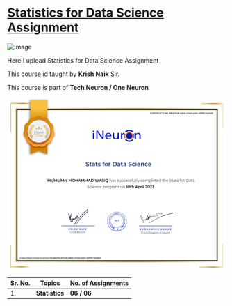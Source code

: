 # [Statistics for Data Science Assignment](https://github.com/MohammadWasiq0786/Statistics-for-Data-Science-Assignment)

![image](https://user-images.githubusercontent.com/57321948/196933065-4b16c235-f3b9-4391-9cfe-4affcec87c35.png)

Here I upload Statistics for Data Science Assignment

This course id taught by **Krish Naik** Sir.

This course is part of **Tech Neuron / One Neuron**

![Cerificate](https://github.com/MohammadWasiq0786/Statistics-for-Data-Science-Assignment/blob/main/Certificate/Stats%20for%20Data%20Science.png)


| **Sr. No.** | **Topics**      | **No. of Assignments** |
|-------------|-----------------|------------------------|
| 1\.         | **Statistics**  | **06 / 06**            |
